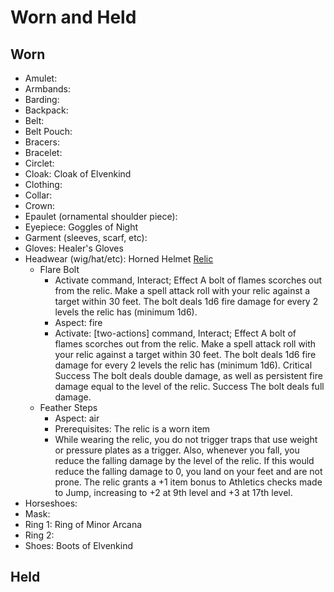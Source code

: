 # Worn and Held

## Worn

- Amulet: 
- Armbands: 
- Barding:
- Backpack: 
- Belt:
- Belt Pouch: 
- Bracers: 
- Bracelet: 
- Circlet: 
- Cloak: Cloak of Elvenkind
- Clothing: 
- Collar:
- Crown: 
- Epaulet (ornamental shoulder piece): 
- Eyepiece: Goggles of Night
- Garment (sleeves, scarf, etc): 
- Gloves: Healer's Gloves
- Headwear (wig/hat/etc): Horned Helmet [Relic](https://pf2.d20pfsrd.com/rules/relics/)
   - Flare Bolt
      - Activate  command, Interact; Effect A bolt of flames scorches out from the relic. Make a spell attack roll with your relic against a target within 30 feet. The bolt deals 1d6 fire damage for every 2 levels the relic has (minimum 1d6).
      - Aspect: fire
      - Activate: [two-actions] command, Interact; Effect A bolt of flames scorches out from the relic. Make a spell attack roll with your relic against a target within 30 feet. The bolt deals 1d6 fire damage for every 2 levels the relic has (minimum 1d6). Critical Success The bolt deals double damage, as well as persistent fire damage equal to the level of the relic. Success The bolt deals full damage.
   - Feather Steps
      - Aspect: air
      - Prerequisites: The relic is a worn item
      - While wearing the relic, you do not trigger traps that use weight or pressure plates as a trigger. Also, whenever you fall, you reduce the falling damage by the level of the relic. If this would reduce the falling damage to 0, you land on your feet and are not prone. The relic grants a +1 item bonus to Athletics checks made to Jump, increasing to +2 at 9th level and +3 at 17th level.
- Horseshoes: 
- Mask:
- Ring 1: Ring of Minor Arcana
- Ring 2: 
- Shoes: Boots of Elvenkind

## Held

